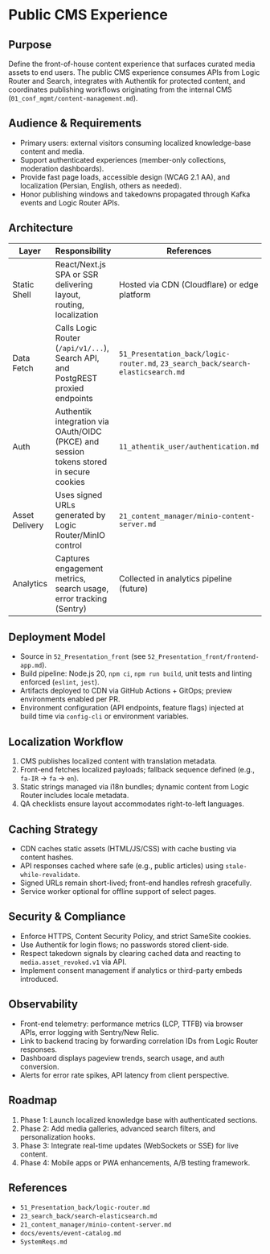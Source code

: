 # Public CMS Experience

## Purpose
Define the front-of-house content experience that surfaces curated media assets to end users. The public CMS experience consumes APIs from Logic Router and Search, integrates with Authentik for protected content, and coordinates publishing workflows originating from the internal CMS (`01_conf_mgmt/content-management.md`).

## Audience & Requirements
- Primary users: external visitors consuming localized knowledge-base content and media.
- Support authenticated experiences (member-only collections, moderation dashboards).
- Provide fast page loads, accessible design (WCAG 2.1 AA), and localization (Persian, English, others as needed).
- Honor publishing windows and takedowns propagated through Kafka events and Logic Router APIs.

## Architecture
| Layer | Responsibility | References |
| --- | --- | --- |
| Static Shell | React/Next.js SPA or SSR delivering layout, routing, localization | Hosted via CDN (Cloudflare) or edge platform |
| Data Fetch | Calls Logic Router (`/api/v1/...`), Search API, and PostgREST proxied endpoints | `51_Presentation_back/logic-router.md`, `23_search_back/search-elasticsearch.md` |
| Auth | Authentik integration via OAuth/OIDC (PKCE) and session tokens stored in secure cookies | `11_athentik_user/authentication.md` |
| Asset Delivery | Uses signed URLs generated by Logic Router/MinIO control | `21_content_manager/minio-content-server.md` |
| Analytics | Captures engagement metrics, search usage, error tracking (Sentry) | Collected in analytics pipeline (future) |

## Deployment Model
- Source in `52_Presentation_front` (see `52_Presentation_front/frontend-app.md`).
- Build pipeline: Node.js 20, `npm ci`, `npm run build`, unit tests and linting enforced (`eslint`, `jest`).
- Artifacts deployed to CDN via GitHub Actions + GitOps; preview environments enabled per PR.
- Environment configuration (API endpoints, feature flags) injected at build time via `config-cli` or environment variables.

## Localization Workflow
1. CMS publishes localized content with translation metadata.
2. Front-end fetches localized payloads; fallback sequence defined (e.g., `fa-IR` -> `fa` -> `en`).
3. Static strings managed via i18n bundles; dynamic content from Logic Router includes locale metadata.
4. QA checklists ensure layout accommodates right-to-left languages.

## Caching Strategy
- CDN caches static assets (HTML/JS/CSS) with cache busting via content hashes.
- API responses cached where safe (e.g., public articles) using `stale-while-revalidate`.
- Signed URLs remain short-lived; front-end handles refresh gracefully.
- Service worker optional for offline support of select pages.

## Security & Compliance
- Enforce HTTPS, Content Security Policy, and strict SameSite cookies.
- Use Authentik for login flows; no passwords stored client-side.
- Respect takedown signals by clearing cached data and reacting to `media.asset_revoked.v1` via API.
- Implement consent management if analytics or third-party embeds introduced.

## Observability
- Front-end telemetry: performance metrics (LCP, TTFB) via browser APIs, error logging with Sentry/New Relic.
- Link to backend tracing by forwarding correlation IDs from Logic Router responses.
- Dashboard displays pageview trends, search usage, and auth conversion.
- Alerts for error rate spikes, API latency from client perspective.

## Roadmap
1. Phase 1: Launch localized knowledge base with authenticated sections.
2. Phase 2: Add media galleries, advanced search filters, and personalization hooks.
3. Phase 3: Integrate real-time updates (WebSockets or SSE) for live content.
4. Phase 4: Mobile apps or PWA enhancements, A/B testing framework.

## References
- `51_Presentation_back/logic-router.md`
- `23_search_back/search-elasticsearch.md`
- `21_content_manager/minio-content-server.md`
- `docs/events/event-catalog.md`
- `SystemReqs.md`
